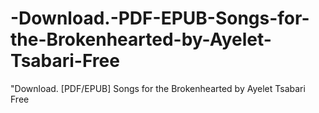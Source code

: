 # -Download.-PDF-EPUB-Songs-for-the-Brokenhearted-by-Ayelet-Tsabari-Free
"Download. [PDF/EPUB] Songs for the Brokenhearted by Ayelet Tsabari Free
